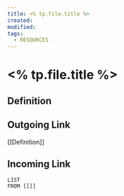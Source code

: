 ```yaml
---
title: <% tp.file.title %>
created: 
modified: 
tags:
  - RESOURCES
---
```

# <% tp.file.title %>
## Definition

## Outgoing Link
[[Definition]]
## Incoming Link
```dataview
LIST
FROM [[]]
```